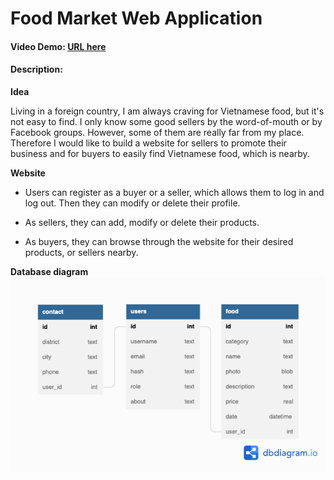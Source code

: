 
# Food Market Web Application

#### Video Demo:   [URL here](https://www.youtube.com/watch?v=0olo0vUtuM0)

#### Description:

**Idea**

Living in a foreign country, I am always craving for Vietnamese food, but it's not easy to find.
I only know some good sellers by the word-of-mouth or by Facebook groups. However, some of them are really far from my place.
Therefore I would like to build a website for sellers to promote their business and for buyers to easily find Vietnamese food, which is nearby.

**Website**

* Users can register as a buyer or a seller, which allows them to log in and log out. Then they can modify or delete their profile.

* As sellers, they can add, modify or delete their products.

* As buyers, they can browse through the website for their desired products, or sellers nearby.

**Database diagram**
![Food Market DB](/static/photos/FoodMarket.png)

